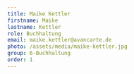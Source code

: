 ```yaml
---
title: Maike Kettler
firstname: Maike
lastname: Kettler
role: Buchhaltung
email: maike.kettler@avancarte.de
photo: /assets/media/maike-kettler.jpg
group: 6-Buchhaltung
order: 1
---
```

